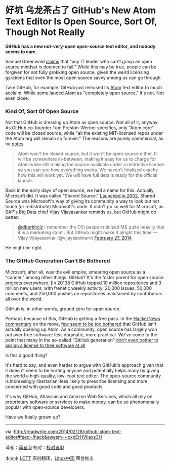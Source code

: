 好坑 乌龙茶占了
GitHub's New Atom Text Editor Is Open Source, Sort Of, Though Not Really
================================================================================
**GitHub has a new not-very-open open-source text editor, and nobody seems to care.**

Samuel Greenwald [claims][1] that "any IT leader who can't grasp an open source mindset is doomed to fail." While this may be true, people can be forgiven for not fully grokking open source, given the weird licensing gyrations that even the most open source savvy among us can go through.

Take GitHub, for example. GitHub just released its [Atom][2] text editor to much acclaim. While [some lauded Atom][3] as "completely open source," it's not. Not even close. 

### Kind Of, Sort Of Open Source ###

Not that GitHub is dressing up Atom as open source. Not all of it, anyway. As GitHub co-founder Tom Preston-Werner specifies, only "Atom core" code will be closed source, while "all the existing MIT-licensed repos under the Atom org will remain so forever." The reasons are purely commercial, as he [notes][4]:

> Atom won't be closed source, but it won't be open source either. It will be somewhere in-between, making it easy for us to charge for Atom while still making the source available under a restrictive license so you can see how everything works. We haven't finalized exactly how this will work yet. We will have full details ready for the official launch.

Back in the early days of open source, we had a name for this. Actually, Microsoft did. It was called "Shared Source." [Launched in 2002][5], Shared Source was Microsoft's way of giving its community a way to look but not touch (or redistribute) Microsoft's code. It didn't go so well for Microsoft, as SAP's Big Data chief Vijay Vijayasankar reminds us, but GitHub might do better:

> [@dberkholz][6] I remember the OSI peeps criticized MS quite heavily that it is a marketing stunt . But GitHub might make it alright this time
> — Vijay Vijayasankar (@vijayasankarv) [February 27, 2014][7]

He might be right.

### The GitHub Generation Can't Be Bothered ###

Microsoft, after all, was the evil empire, smearing open source as a "cancer," among other things. GitHub? It's the foster parent for open source projects everywhere. [In 2013[8] GitHub topped 10 million repositories and 3 million new users, with frenetic weekly activity: 20,000 issues, 50,000 comments, and 250,000 pushes on repositories maintained by contributors all over the world. 

GitHub is, in other words, ground zero for open source.

Perhaps because of this, GitHub is getting a free pass. In the [HackerNews commentary][9] on the move, [few seem to be too bothered][10] that GitHub isn't actually opening up Atom. As a community, open source has largely won out over free software: less dogmatic, more practical. We've come to the point that many in the so-called "GitHub generation" [don't even bother to assign a license to their software at all][11]. 

Is this a good thing?

It's hard to say, and even harder to argue with GitHub's approach given that it doesn't seem to be hurting anyone and potentially helps many by giving the world a high-quality, low-cost text editor. The open-source community is increasingly libertarian: less likely to prescribe licensing and more concerned with good code and good products.

It's why GitHub, Atlassian and Amazon Web Services, which all rely on proprietary software or services to make money, can be so phenomenally popular with open-source developers.

Have we finally grown up?

--------------------------------------------------------------------------------

via: http://readwrite.com/2014/02/28/github-atom-text-editor#feed=/hack&awesm=~oxpErHVIIaxz3H

译者：[译者ID](https://github.com/译者ID) 校对：[校对者ID](https://github.com/校对者ID)

本文由 [LCTT](https://github.com/LCTT/TranslateProject) 原创翻译，[Linux中国](http://linux.cn/) 荣誉推出

[1]:http://www.cioinsight.com/blogs/open-source-has-changed-everything.html#sthash.ESY4Kc3r.u8rX81Ow.dpuf
[2]:https://github.com/atom
[3]:http://thenextweb.com/apps/2014/02/26/github-releases-text-editor-coders-named-atom/#!xHNqf
[4]:http://discuss.atom.io/t/why-is-atom-closed-source/82/8
[5]:http://www.geek.com/news/microsoft-rep-clarifies-shared-source-initiative-550824/
[6]:https://twitter.com/dberkholz
[7]:https://twitter.com/vijayasankarv/statuses/438882094429642752
[8]:http://octoverse.github.com/
[9]:https://news.ycombinator.com/item?id=7302941
[10]:https://news.ycombinator.com/item?id=7310017
[11]:http://readwrite.com/2013/05/15/open-source-is-old-school-says-the-github-generation#awesm=~ox6tkvcaUwiEF0
